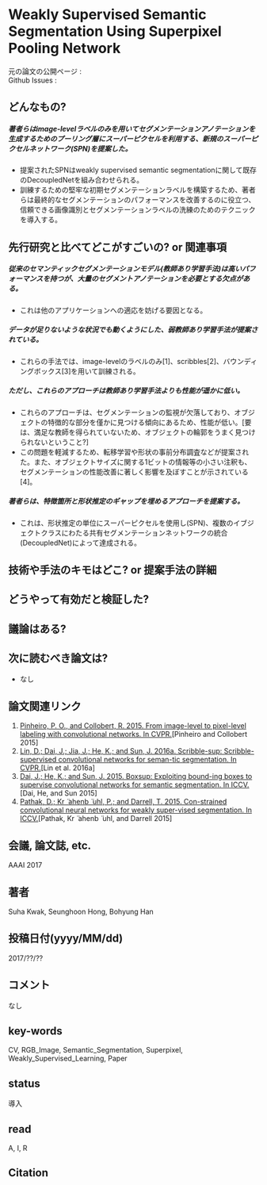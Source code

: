 # Weakly Supervised Semantic Segmentation Using Superpixel Pooling Network

元の論文の公開ページ : []()  
Github Issues : []()  

## どんなもの?
##### 著者らはimage-levelラベルのみを用いてセグメンテーションアノテーションを生成するためのプーリング層にスーパーピクセルを利用する、新規のスーパーピクセルネットワーク(SPN)を提案した。
- 提案されたSPNはweakly supervised semantic segmentationに関して既存のDecoupledNetを組み合わせられる。
- 訓練するための堅牢な初期セグメンテーションラベルを構築するため、著者らは最終的なセグメンテーションのパフォーマンスを改善するのに役立つ、信頼できる画像識別とセグメンテーションラベルの洗練のためのテクニックを導入する。

## 先行研究と比べてどこがすごいの? or 関連事項
##### 従来のセマンティックセグメンテーションモデル(教師あり学習手法)は高いパフォーマンスを持つが、大量のセグメントアノテーションを必要とする欠点がある。
- これは他のアプリケーションへの適応を妨げる要因となる。

##### データが足りないような状況でも動くようにした、弱教師あり学習手法が提案されている。
- これらの手法では、image-levelのラベルのみ[1]、scribbles[2]、バウンディングボックス[3]を用いて訓練される。

##### ただし、これらのアプローチは教師あり学習手法よりも性能が遥かに低い。
- これらのアプローチは、セグメンテーションの監視が欠落しており、オブジェクトの特徴的な部分を僅かに見つける傾向にあるため、性能が低い。[要は、満足な教師を得られていないため、オブジェクトの輪郭をうまく見つけられないということ?]
- この問題を軽減するため、転移学習や形状の事前分布調査などが提案された。また、オブジェクトサイズに関する1ビットの情報等の小さい注釈も、セグメンテーションの性能改善に著しく影響を及ぼすことが示されている[4]。

##### 著者らは、特徴箇所と形状推定のギャップを埋めるアプローチを提案する。
- これは、形状推定の単位にスーパーピクセルを使用し(SPN)、複数のイブジェクトクラスにわたる共有セグメンテーションネットワークの統合(DecoupledNet)によって達成される。

## 技術や手法のキモはどこ? or 提案手法の詳細

## どうやって有効だと検証した?

## 議論はある?

## 次に読むべき論文は?
- なし

## 論文関連リンク
1. [Pinheiro, P. O., and Collobert, R. 2015. From image-level to pixel-level labeling with convolutional networks. In CVPR.](https://arxiv.org/abs/1411.6228)[Pinheiro and Collobert 2015]
2. [Lin, D.; Dai, J.; Jia, J.; He, K.; and Sun, J. 2016a. Scribble-sup: Scribble-supervised convolutional networks for seman-tic segmentation. In CVPR.](https://arxiv.org/abs/1604.05144)[Lin et al. 2016a]
3. [Dai, J.; He, K.; and Sun, J. 2015. Boxsup: Exploiting bound-ing boxes to supervise convolutional networks for semantic segmentation. In ICCV.](https://arxiv.org/abs/1503.01640)[Dai, He, and Sun 2015]
4. [Pathak, D.; Kr ̈ ahenb ̈ uhl, P.; and Darrell, T. 2015. Con-strained convolutional neural networks for weakly super-vised segmentation. In ICCV.](https://arxiv.org/abs/1506.03648)[Pathak, Kr ̈ ahenb ̈ uhl, and Darrell 2015]

## 会議, 論文誌, etc.
AAAI 2017

## 著者
Suha Kwak, Seunghoon Hong, Bohyung Han

## 投稿日付(yyyy/MM/dd)
2017/??/??

## コメント
なし

## key-words
CV, RGB_Image, Semantic_Segmentation, Superpixel, Weakly_Supervised_Learning, Paper

## status
導入

## read
A, I, R

## Citation
